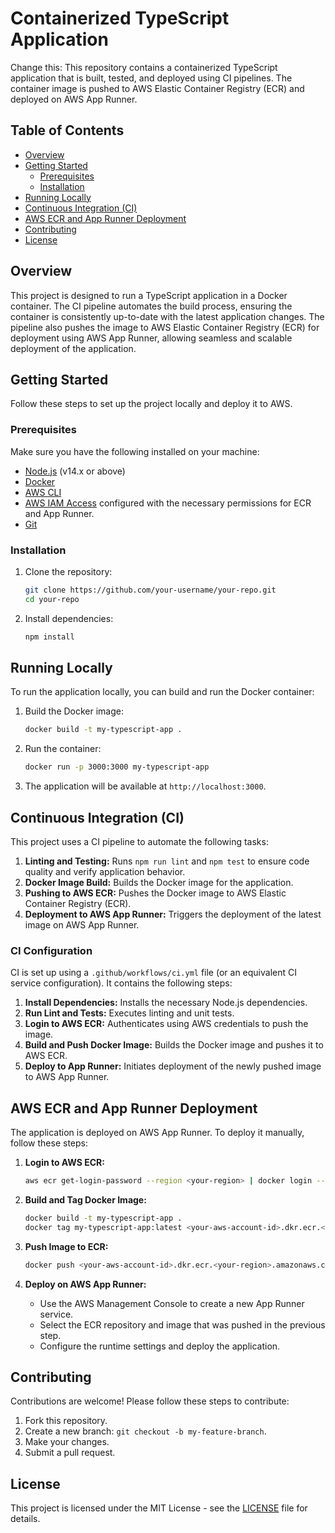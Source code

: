 # Containerized TypeScript Application

Change this: This repository contains a containerized TypeScript application that is built, tested, and deployed using CI pipelines. The container image is pushed to AWS Elastic Container Registry (ECR) and deployed on AWS App Runner.

## Table of Contents
- [Overview](#overview)
- [Getting Started](#getting-started)
  - [Prerequisites](#prerequisites)
  - [Installation](#installation)
- [Running Locally](#running-locally)
- [Continuous Integration (CI)](#continuous-integration-ci)
- [AWS ECR and App Runner Deployment](#aws-ecr-and-app-runner-deployment)
- [Contributing](#contributing)
- [License](#license)

## Overview

This project is designed to run a TypeScript application in a Docker container. The CI pipeline automates the build process, ensuring the container is consistently up-to-date with the latest application changes. The pipeline also pushes the image to AWS Elastic Container Registry (ECR) for deployment using AWS App Runner, allowing seamless and scalable deployment of the application.

## Getting Started

Follow these steps to set up the project locally and deploy it to AWS.

### Prerequisites

Make sure you have the following installed on your machine:
- [Node.js](https://nodejs.org/) (v14.x or above)
- [Docker](https://www.docker.com/get-started)
- [AWS CLI](https://aws.amazon.com/cli/)
- [AWS IAM Access](https://aws.amazon.com/iam/) configured with the necessary permissions for ECR and App Runner.
- [Git](https://git-scm.com/)

### Installation

1. Clone the repository:
    ```bash
    git clone https://github.com/your-username/your-repo.git
    cd your-repo
    ```

2. Install dependencies:
    ```bash
    npm install
    ```

## Running Locally

To run the application locally, you can build and run the Docker container:

1. Build the Docker image:
    ```bash
    docker build -t my-typescript-app .
    ```

2. Run the container:
    ```bash
    docker run -p 3000:3000 my-typescript-app
    ```

3. The application will be available at `http://localhost:3000`.

## Continuous Integration (CI)

This project uses a CI pipeline to automate the following tasks:
1. **Linting and Testing:** Runs `npm run lint` and `npm test` to ensure code quality and verify application behavior.
2. **Docker Image Build:** Builds the Docker image for the application.
3. **Pushing to AWS ECR:** Pushes the Docker image to AWS Elastic Container Registry (ECR).
4. **Deployment to AWS App Runner:** Triggers the deployment of the latest image on AWS App Runner.

### CI Configuration

CI is set up using a `.github/workflows/ci.yml` file (or an equivalent CI service configuration). It contains the following steps:
1. **Install Dependencies:** Installs the necessary Node.js dependencies.
2. **Run Lint and Tests:** Executes linting and unit tests.
3. **Login to AWS ECR:** Authenticates using AWS credentials to push the image.
4. **Build and Push Docker Image:** Builds the Docker image and pushes it to AWS ECR.
5. **Deploy to App Runner:** Initiates deployment of the newly pushed image to AWS App Runner.

## AWS ECR and App Runner Deployment

The application is deployed on AWS App Runner. To deploy it manually, follow these steps:

1. **Login to AWS ECR:**
    ```bash
    aws ecr get-login-password --region <your-region> | docker login --username AWS --password-stdin <your-aws-account-id>.dkr.ecr.<your-region>.amazonaws.com
    ```

2. **Build and Tag Docker Image:**
    ```bash
    docker build -t my-typescript-app .
    docker tag my-typescript-app:latest <your-aws-account-id>.dkr.ecr.<your-region>.amazonaws.com/my-typescript-app:latest
    ```

3. **Push Image to ECR:**
    ```bash
    docker push <your-aws-account-id>.dkr.ecr.<your-region>.amazonaws.com/my-typescript-app:latest
    ```

4. **Deploy on AWS App Runner:**
   - Use the AWS Management Console to create a new App Runner service.
   - Select the ECR repository and image that was pushed in the previous step.
   - Configure the runtime settings and deploy the application.

## Contributing

Contributions are welcome! Please follow these steps to contribute:
1. Fork this repository.
2. Create a new branch: `git checkout -b my-feature-branch`.
3. Make your changes.
4. Submit a pull request.

## License

This project is licensed under the MIT License - see the [LICENSE](LICENSE) file for details.
